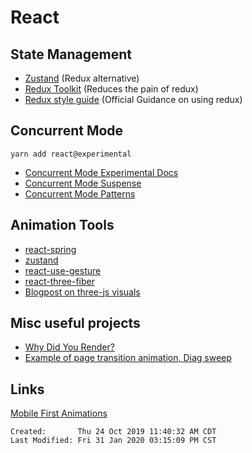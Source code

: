 # React

## State Management

- [Zustand](https://github.com/react-spring/zustand) (Redux alternative)
- [Redux Toolkit](https://github.com/reduxjs/redux-toolkit) (Reduces the pain
  of redux)
- [Redux style
  guide](https://redux.js.org/style-guide/style-guide#redux-style-guide)
  (Official Guidance on using redux)

## Concurrent Mode

`yarn add react@experimental`

- [Concurrent Mode Experimental Docs](https://reactjs.org/docs/concurrent-mode-intro.html)
- [Concurrent Mode Suspense](https://reactjs.org/docs/concurrent-mode-suspense.html)
- [Concurrent Mode Patterns](https://reactjs.org/docs/concurrent-mode-patterns.html)

## Animation Tools

- [react-spring](https://github.com/react-spring/react-spring)
- [zustand](https://github.com/react-spring/zustand)
- [react-use-gesture](https://github.com/react-spring/react-use-gesture)
- [react-three-fiber](https://github.com/react-spring/react-three-fiber)
- [Blogpost on three-js
  visuals](https://medium.com/cortico/3d-data-visualization-with-react-and-three-js-7272fb6de432)

## Misc useful projects

- [Why Did You Render?](https://github.com/welldone-software/why-did-you-render)
- [Example of page transition animation, Diag
  sweep](https://codesandbox.io/s/diagonal-page-transition-2wvzx)

## Links

[Mobile First Animations](./talks/mobile-first-animations.md)

```
Created:       Thu 24 Oct 2019 11:40:32 AM CDT
Last Modified: Fri 31 Jan 2020 03:15:09 PM CST
```
